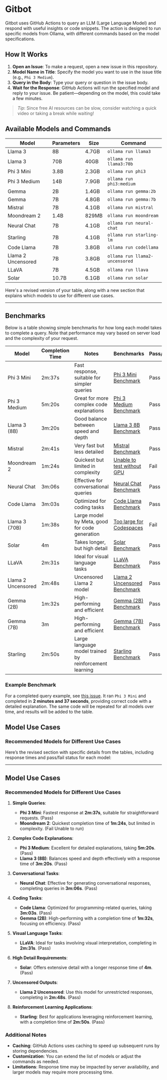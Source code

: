 # Gitbot

Gitbot uses GitHub Actions to query an LLM (Large Language Model) and respond with useful insights or code snippets. The action is designed to run specific models from Ollama, with different commands based on the model specifications.

## How It Works
1. **Open an Issue**: To make a request, open a new issue in this repository.
2. **Model Name in Title**: Specify the model you want to use in the issue title (e.g., `Phi 3 Medium`).
3. **Query in the Body**: Type your query or question in the issue body.
4. **Wait for the Response**: GitHub Actions will run the specified model and reply to your issue. Be patient—depending on the model, this could take a few minutes.

> *Tip*: Since free AI resources can be slow, consider watching a quick video or taking a break while waiting!

## Available Models and Commands
| Model                  | Parameters | Size   | Command                       |
|------------------------|------------|--------|-------------------------------|
| Llama 3                | 8B         | 4.7GB  | `ollama run llama3`          |
| Llama 3                | 70B        | 40GB   | `ollama run llama3:70b`      |
| Phi 3 Mini             | 3.8B       | 2.3GB  | `ollama run phi3`            |
| Phi 3 Medium           | 14B        | 7.9GB  | `ollama run phi3:medium`     |
| Gemma                  | 2B         | 1.4GB  | `ollama run gemma:2b`        |
| Gemma                  | 7B         | 4.8GB  | `ollama run gemma:7b`        |
| Mistral                | 7B         | 4.1GB  | `ollama run mistral`         |
| Moondream 2            | 1.4B       | 829MB  | `ollama run moondream`       |
| Neural Chat            | 7B         | 4.1GB  | `ollama run neural-chat`     |
| Starling               | 7B         | 4.1GB  | `ollama run starling-lm`     |
| Code Llama             | 7B         | 3.8GB  | `ollama run codellama`       |
| Llama 2 Uncensored     | 7B         | 3.8GB  | `ollama run llama2-uncensored` |
| LLaVA                  | 7B         | 4.5GB  | `ollama run llava`           |
| Solar                  | 10.7B      | 6.1GB  | `ollama run solar`           |

Here's a revised version of your table, along with a new section that explains which models to use for different use cases.

---

## Benchmarks

Below is a table showing simple benchmarks for how long each model takes to complete a query. Note that performance may vary based on server load and the complexity of your request.

| Model                  | Completion Time | Notes                                        | Benchmarks                                      | Pass/Fail |
|------------------------|------------------|----------------------------------------------|------------------------------------------------|-----------|
| Phi 3 Mini             | 2m:37s           | Fast response, suitable for simpler queries  | [Phi 3 Mini Benchmark](https://github.com/unaveragetech/Gitbot/issues/17) | Pass      |
| Phi 3 Medium           | 5m:20s           | Great for more complex code explanations     | [Phi 3 Medium Benchmark](https://github.com/unaveragetech/Gitbot/issues/18) | Pass      |
| Llama 3 (8B)          | 3m:20s           | Good balance between speed and depth         | [Llama 3 8B Benchmark](https://github.com/unaveragetech/Gitbot/issues/19) | Pass      |
| Mistral                | 2m:41s           | Very fast but less detailed                  | [Mistral Benchmark](https://github.com/unaveragetech/Gitbot/issues/20) | Pass      |
| Moondream 2            | 1m:24s           | Quickest but limited in complexity           | [Unable to test without GPU](https://github.com/unaveragetech/Gitbot/issues/21) | Fail      |
| Neural Chat            | 3m:06s           | Effective for conversational queries         | [Neural Chat Benchmark](https://github.com/unaveragetech/Gitbot/issues/22) | Pass      |
| Code Llama             | 3m:03s           | Optimized for coding tasks                   | [Code Llama Benchmark](https://github.com/unaveragetech/Gitbot/issues/23) | Pass      |
| Llama 3 (70B)         | 1m:38s           | Large model by Meta, good for code generation | [Too large for Codespaces](https://github.com/unaveragetech/Gitbot/issues/25) | Fail      |
| Solar                  | 4m               | Takes longer, but high detail                | [Solar Benchmark](https://github.com/unaveragetech/Gitbot/issues/26)   | Pass      |
| LLaVA                  | 2m:31s           | Ideal for visual language tasks              | [LLaVA Benchmark](https://github.com/unaveragetech/Gitbot/issues/27)   | Pass      |
| Llama 2 Uncensored     | 2m:48s           | Uncensored Llama 2 model                     | [Llama 2 Uncensored Benchmark](https://github.com/unaveragetech/Gitbot/issues/28) | Pass      |
| Gemma (2B)            | 1m:32s           | High-performing and efficient                 | [Gemma (2B) Benchmark](https://github.com/unaveragetech/Gitbot/issues/29) | Pass      |
| Gemma (7B)            | 3m                | High-performing and efficient                 | [Gemma (7B) Benchmark](https://github.com/unaveragetech/Gitbot/issues/30) | Pass      |
| Starling               | 2m:50s           | Large language model trained by reinforcement learning | [Starling Benchmark](https://github.com/unaveragetech/Gitbot/issues/31) | Pass      |

### Example Benchmark
For a completed query example, see [this issue](https://github.com/unaveragetech/Gitbot/issues/17). It ran `Phi 3 Mini` and completed in **2 minutes and 37 seconds**, providing correct code with a detailed explanation. The same code will be repeated for all models over time, and results will be added to the table.

## Model Use Cases

### Recommended Models for Different Use Cases

Here’s the revised section with specific details from the tables, including response times and pass/fail status for each model:

---

## Model Use Cases

### Recommended Models for Different Use Cases

1. **Simple Queries**:
   - **Phi 3 Mini**: Fastest response at **2m:37s**, suitable for straightforward requests. (Pass)
   - **Moondream 2**: Quickest completion time of **1m:24s**, but limited in complexity. (Fail Unable to run)

2. **Complex Code Explanations**:
   - **Phi 3 Medium**: Excellent for detailed explanations, taking **5m:20s**. (Pass)
   - **Llama 3 (8B)**: Balances speed and depth effectively with a response time of **3m:20s**. (Pass)

3. **Conversational Tasks**:
   - **Neural Chat**: Effective for generating conversational responses, completing queries in **3m:06s**. (Pass)

4. **Coding Tasks**:
   - **Code Llama**: Optimized for programming-related queries, taking **3m:03s**. (Pass)
   - **Gemma (2B)**: High-performing with a completion time of **1m:32s**, focusing on efficiency. (Pass)

5. **Visual Language Tasks**:
   - **LLaVA**: Ideal for tasks involving visual interpretation, completing in **2m:31s**. (Pass)

6. **High Detail Requirements**:
   - **Solar**: Offers extensive detail with a longer response time of **4m**. (Pass)

7. **Uncensored Outputs**:
   - **Llama 2 Uncensored**: Use this model for unrestricted responses, completing in **2m:48s**. (Pass)

8. **Reinforcement Learning Applications**:
   - **Starling**: Best for applications leveraging reinforcement learning, with a completion time of **2m:50s**. (Pass)

### Additional Notes
- **Caching**: GitHub Actions uses caching to speed up subsequent runs by storing dependencies.
- **Customization**: You can extend the list of models or adjust the commands as needed.
- **Limitations**: Response time may be impacted by server availability, and larger models may require more processing time.
